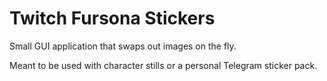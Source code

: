 # Twitch Fursona Stickers

Small GUI application that swaps out images on the fly. 

Meant to be used with character stills or a personal Telegram sticker pack.
